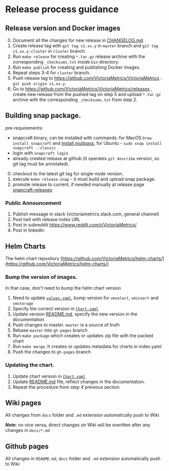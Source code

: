 # Release process guidance

## Release version and Docker images

0. Document all the changes for new release in [CHANGELOG.md](https://github.com/VictoriaMetrics/VictoriaMetrics/blob/master/docs/CHANGELOG.md).
1. Create release tag with `git tag v1.xx.y` in `master` branch and `git tag v1.xx.y-cluster` in `cluster` branch.
2. Run `make release` for creating `*.tar.gz` release archive with the corresponding `_checksums.txt` inside `bin` directory.
3. Run `make publish` for creating and publishing Docker images.
4. Repeat steps 3-4 for `cluster` branch.
5. Push release tag to https://github.com/VictoriaMetrics/VictoriaMetrics : `git push origin v1.xx.y`.
6. Go to https://github.com/VictoriaMetrics/VictoriaMetrics/releases , create new release from the pushed tag on step 5 and upload `*.tar.gz` archive with the corresponding `_checksums.txt` from step 2.

## Building snap package.

 pre-requirements: 
- snapcraft binary, can be installed with commands:
   for MacOS `brew install snapcraft` and [install mutipass](https://discourse.ubuntu.com/t/installing-multipass-on-macos/8329),
   for Ubuntu - `sudo snap install snapcraft --classic`
- login with `snapcraft login`
- already created release at github (it operates `git describe` version, so git tag must be annotated).

0. checkout to the latest git tag for single-node version.
1. execute `make release-snap` - it must build and upload snap package.
2. promote release to current, if needed manually at release page [snapcraft-releases](https://snapcraft.io/victoriametrics/releases)

### Public Announcement 

1. Publish message in slack (victoriametrics.slack.com, general channel)
2. Post twit with release notes URL
3. Post in subreddit https://www.reddit.com/r/VictoriaMetrics/ 
4. Post in linkedin

## Helm Charts

The helm chart repository [https://github.com/VictoriaMetrics/helm-charts/](https://github.com/VictoriaMetrics/helm-charts/)


### Bump the version of images. 
In that case, don't need to bump the helm chart version

1. Need to update [`values.yaml`](https://github.com/VictoriaMetrics/helm-charts/blob/master/charts/victoria-metrics-cluster/values.yaml), bump version for `vmselect`, `vminsert` and `vmstorage`
2. Specify the correct version in [`Chart.yaml`](https://github.com/VictoriaMetrics/helm-charts/blob/master/charts/victoria-metrics-cluster/Chart.yaml)
3. Update version [README.md](https://github.com/VictoriaMetrics/helm-charts/blob/master/charts/victoria-metrics-cluster/README.md), specify the new version in the documentation
4. Push changes to master. `master` is a source of truth
5. Rebase `master` into `gh-pages` branch
6. Run `make package` which creates or updates zip file with the packed chart
7. Run `make merge`. It creates or updates metadata for charts in index.yaml 
8. Push the changes to `gh-pages` branch 

### Updating the chart.
1. Update chart version in [`Chart.yaml`](https://github.com/VictoriaMetrics/helm-charts/blob/master/charts/victoria-metrics-cluster/Chart.yaml)
2. Update [README.md](https://github.com/VictoriaMetrics/helm-charts/blob/master/charts/victoria-metrics-cluster/README.md) file, reflect changes in the documentation.
3. Repeat the procedure from step _4_ previous section.


## Wiki pages

All changes from `docs` folder and `.md` extension automatically push to Wiki

**_Note_**: no vice versa, direct changes on Wiki will be overitten after any changes in `docs/*.md` 

## Github pages

All changes in `README.md`, `docs` folder and `.md` extension automatically push to Wiki
